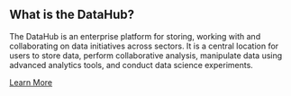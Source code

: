 ## What is the DataHub?

The DataHub is an enterprise platform for storing, working with and collaborating on data initiatives across sectors. It is a central location for users to store data, perform collaborative analysis, manipulate data using advanced analytics tools, and conduct data science experiments.

[Learn More]()